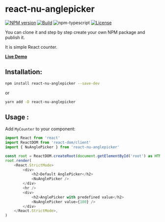 # react-nu-anglepicker

[![NPM version][npm-image]][npm-url]
[![Build][github-build]][github-build-url]
![npm-typescript]
[![License][github-license]][github-license-url]

You can clone it and step by step create your own NPM package and publish it.

It is simple React counter.

[**Live Demo**](https://numanash.github.io/react-nu-anglepicker/)

## Installation:

```bash
npm install react-nu-anglepicker --save-dev
```

or

```bash
yarn add -D react-nu-anglepicker
```

## Usage :

Add `MyCounter` to your component:

```js
import React from 'react'
import ReactDOM from 'react-dom/client'
import { NuAnglePicker } from 'react-nu-anglepicker'

const root = ReactDOM.createRoot(document.getElementById('root') as HTMLElement)
root.render(
    <React.StrictMode>
        <div>
            <h2>Default AnglePicker</h2>
            <NuAnglePicker />
        </div>
        <hr />
        <div>
            <h2>AnglePicker with predefined value</h2>
            <NuAnglePicker value={180} />
        </div>
    </React.StrictMode>,
)

```

[npm-url]: https://www.npmjs.com/package/react-nu-anglepicker
[npm-image]: https://img.shields.io/npm/v/react-nu-anglepicker
[github-license]: https://img.shields.io/github/license/numanash/react-nu-anglepicker
[github-license-url]: https://github.com/numanash/react-nu-anglepicker/blob/master/LICENSE
[github-build]: https://github.com/numanash/react-nu-anglepicker/actions/workflows/publish.yml/badge.svg
[github-build-url]: https://github.com/numanash/react-nu-anglepicker/actions/workflows/publish.yml
[npm-typescript]: https://img.shields.io/npm/types/react-nu-anglepicker